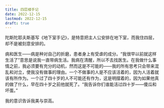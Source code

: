 ```yaml
---
title: 四层楼手记
date: 2022-12-15
lastmod: 2022-12-15
draft: true
---
```

陀斯陀耶夫斯基写《地下室手记》，是特意把主人公安排在地下室，而我住四层，却不是被刻意安排的。

病和医生——病是种对自己的折磨，患者身上有受虐的成分。“我很早以前就这样生活了”意思是说我一直带病生活。我病在清醒，所以不去找医生。在我做什么事情之前，我必须要有充分的动机，然而这是不可能的——我的所有思考只会带来混乱和对立，使我没有做事的理由。一个不做事的人是不应该活着的，因为人活着就该有所作为。一个过了四十岁的人不可能还有作为，这是明摆着的，因为如果他真的做了什么，早在四十岁之前他就死了。“我告诉你们谁能活过四十岁——傻瓜和坏蛋。”

我的意识告诉我美与崇高。